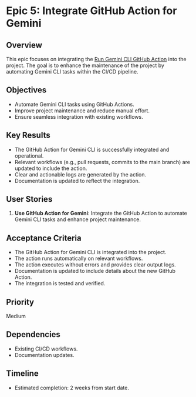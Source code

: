 # Epic 5: Integrate GitHub Action for Gemini

## Overview
This epic focuses on integrating the [Run Gemini CLI GitHub Action](https://github.com/marketplace/actions/run-gemini-cli) into the project. The goal is to enhance the maintenance of the project by automating Gemini CLI tasks within the CI/CD pipeline.

## Objectives
- Automate Gemini CLI tasks using GitHub Actions.
- Improve project maintenance and reduce manual effort.
- Ensure seamless integration with existing workflows.

## Key Results
- The GitHub Action for Gemini CLI is successfully integrated and operational.
- Relevant workflows (e.g., pull requests, commits to the main branch) are updated to include the action.
- Clear and actionable logs are generated by the action.
- Documentation is updated to reflect the integration.

## User Stories
1. **Use GitHub Action for Gemini**: Integrate the GitHub Action to automate Gemini CLI tasks and enhance project maintenance.

## Acceptance Criteria
- The GitHub Action for Gemini CLI is integrated into the project.
- The action runs automatically on relevant workflows.
- The action executes without errors and provides clear output logs.
- Documentation is updated to include details about the new GitHub Action.
- The integration is tested and verified.

## Priority
Medium

## Dependencies
- Existing CI/CD workflows.
- Documentation updates.

## Timeline
- Estimated completion: 2 weeks from start date.
